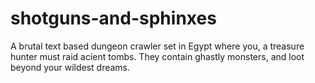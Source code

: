 shotguns-and-sphinxes
=====================
A brutal text based dungeon crawler set in Egypt where you, a treasure hunter must raid acient tombs. They contain ghastly monsters, and loot beyond your wildest dreams.
